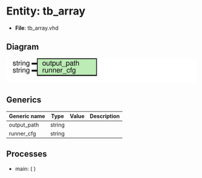 # Entity: tb_array

- **File**: tb_array.vhd
## Diagram

![Diagram](tb_array.svg "Diagram")
## Generics

| Generic name | Type   | Value | Description |
| ------------ | ------ | ----- | ----------- |
| output_path  | string |       |             |
| runner_cfg   | string |       |             |
## Processes
- main: (  )

